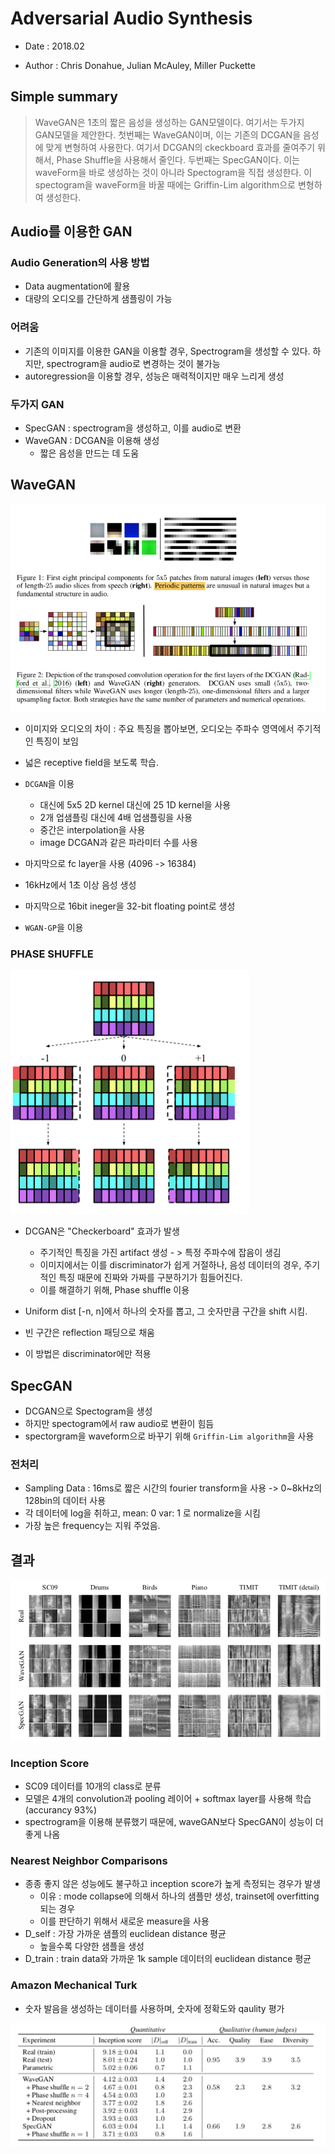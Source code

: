 # Adversarial Audio Synthesis

- Date : 2018.02 

- Author : Chris Donahue, Julian McAuley, Miller Puckette



## Simple summary

>WaveGAN은 1초의 짧은 음성을 생성하는 GAN모델이다. 여기서는 두가지 GAN모델을 제안한다. 첫번째는 WaveGAN이며, 이는 기존의 DCGAN을 음성에 맞게 변형하여 사용한다. 여기서 DCGAN의 ckeckboard 효과를 줄여주기 위해서, Phase Shuffle을 사용해서 줄인다. 두번째는 SpecGAN이다. 이는 waveForm을 바로 생성하는 것이 아니라 Spectogram을 직접 생성한다. 이 spectogram을 waveForm을 바꿀 때에는 Griffin-Lim algorithm으로 변형하여 생성한다.



## Audio를 이용한 GAN

### Audio Generation의 사용 방법

- Data augmentation에 활용
- 대량의 오디오를 간단하게 샘플링이 가능



### 어려움

- 기존의 이미지를 이용한 GAN을 이용할 경우, Spectrogram을 생성할 수 있다. 하지만, spectrogram을 audio로 변경하는 것이 불가능
- autoregression을 이용할 경우, 성능은 매력적이지만 매우 느리게 생성



### 두가지 GAN

- SpecGAN : spectrogram을 생성하고, 이를 audio로 변환
- WaveGAN : DCGAN을 이용해 생성
  - 짧은 음성을 만드는 데 도움



## WaveGAN

![](../../images/wavegan_1.png)

- 이미지와 오디오의 차이 : 주요 특징을 뽑아보면, 오디오는 주파수 영역에서 주기적인 특징이 보임

- 넓은 receptive field을 보도록 학습.



- `DCGAN`을 이용
  - 대신에 5x5 2D kernel 대신에 25 1D kernel을 사용
  - 2개 업샘플링 대신에 4배 업샘플링을 사용
  - 중간은 interpolation을 사용
  - image DCGAN과 같은 파라미터 수를 사용
- 마지막으로 fc layer을 사용 (4096 -> 16384)
- 16kHz에서 1초 이상 음성 생성



- 마지막으로 16bit ineger을 32-bit floating point로 생성
- `WGAN-GP`을 이용



### PHASE SHUFFLE

![](../../images/wavegan_2.png)

- DCGAN은 "Checkerboard" 효과가 발생
  - 주기적인 특징을 가진 artifact 생성 - > 특정 주파수에 잡음이 생김
  - 이미지에서는 이를 discriminator가 쉽게 거절하나, 음성 데이터의 경우, 주기적인 특징 때문에 진짜와 가짜를 구분하기가 힘들어진다.
  - 이를 해결하기 위해, Phase shuffle 이용



- Uniform dist [-n, n]에서 하나의 숫자를 뽑고, 그 숫자만큼 구간을 shift 시킴.
- 빈 구간은 reflection 패딩으로 채움
- 이 방법은 discriminator에만 적용



## SpecGAN

- DCGAN으로 Spectogram을 생성
- 하지만 spectogram에서 raw audio로 변환이 힘듬
- spectorgram을 waveform으로 바꾸기 위해 `Griffin-Lim algorithm`을 사용



### 전처리

- Sampling Data : 16ms로 짧은 시간의 fourier transform을 사용 -> 0~8kHz의 128bin의 데이터 사용
- 각 데이터에 log을 취하고, mean: 0 var: 1 로 normalize을 시킴
- 가장 높은 frequency는 지워 주었음.



## 결과

![](../../images/wavegan_3.png)



### Inception Score

- SC09 데이터를 10개의 class로 분류
- 모델은 4개의 convolution과 pooling 레이어 + softmax layer를 사용해 학습 (accurancy 93%)
- spectrogram을 이용해 분류했기 때문에, waveGAN보다 SpecGAN이 성능이 더 좋게 나옴



### Nearest Neighbor Comparisons

- 종종 좋지 않은 성능에도 불구하고 inception score가 높게 측정되는 경우가 발생
  - 이유 : mode collapse에 의해서 하나의 샘플만 생성, trainset에 overfitting 되는 경우
  - 이를 판단하기 위해서 새로운 measure을 사용
- D_self : 가장 가까운 샘플의 euclidean distance 평균
  - 높을수록 다양한 샘플을 생성
- D_train : train data와 가까운 1k sample 데이터의 euclidean distance 평균



### Amazon Mechanical Turk

- 숫자 발음을 생성하는 데이터를 사용하며, 숫자에 정확도와 qaulity 평가

![](../../images/wavegan_4.png)